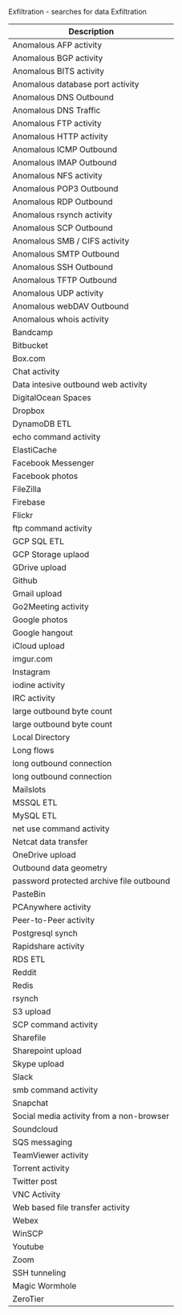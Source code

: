 Exfiltration - searches for data Exfiltration

| Description                              |
|------------------------------------------|
| Anomalous AFP activity                   |
| Anomalous BGP activity                   |
| Anomalous BITS activity                  |
| Anomalous database port activity         |
| Anomalous DNS Outbound                   |
| Anomalous DNS Traffic                    |
| Anomalous FTP activity                   |
| Anomalous HTTP activity                  |
| Anomalous ICMP Outbound                  |
| Anomalous IMAP Outbound                  |
| Anomalous NFS activity                   |
| Anomalous POP3 Outbound                  |
| Anomalous RDP Outbound                   |
| Anomalous rsynch activity                |
| Anomalous SCP Outbound                   |
| Anomalous SMB / CIFS activity            |
| Anomalous SMTP Outbound                  |
| Anomalous SSH Outbound                   |
| Anomalous TFTP Outbound                  |
| Anomalous UDP  activity                  |
| Anomalous webDAV Outbound                |
| Anomalous whois activity                 |
| Bandcamp                                 |
| Bitbucket                                |
| Box.com                                  |
| Chat activity                            |
| Data intesive outbound web activity      |
| DigitalOcean Spaces                      |
| Dropbox                                  |
| DynamoDB ETL                             |
| echo command activity                    |
| ElastiCache                              |
| Facebook Messenger                       |
| Facebook photos                          |
| FileZilla                                |
| Firebase                                 |
| Flickr                                   |
| ftp command activity                     |
| GCP SQL ETL                              |
| GCP Storage uplaod                       |
| GDrive upload                            |
| Github                                   |
| Gmail upload                             |
| Go2Meeting activity                      |
| Google photos                            |
| Google hangout                           |
| iCloud upload                            |
| imgur.com                                |
| Instagram                                |
| iodine activity                          |
| IRC activity                             |
| large outbound byte count                |
| large outbound byte count                |
| Local Directory                          |
| Long flows                               |
| long outbound connection                 |
| long outbound connection                 |
| Mailslots                                |
| MSSQL ETL                                |
| MySQL ETL                                |
| net use command activity                 |
| Netcat data transfer                     |
| OneDrive upload                          |
| Outbound data geometry                   |
| password protected archive file outbound |
| PasteBin                                 |
| PCAnywhere activity                      |
| Peer-to-Peer activity                    |
| Postgresql synch                         |
| Rapidshare activity                      |
| RDS ETL                                  |
| Reddit                                   |
| Redis                                    |
| rsynch                                   |
| S3 upload                                |
| SCP command activity                     |
| Sharefile                                |
| Sharepoint upload                        |
| Skype upload                             |
| Slack                                    |
| smb command activity                     |
| Snapchat                                 |
| Social media activity from a non-browser |
| Soundcloud                               |
| SQS messaging                            |
| TeamViewer activity                      |
| Torrent activity                         |
| Twitter post                             |
| VNC Activity                             |
| Web based file transfer activity         |
| Webex                                    |
| WinSCP                                   |
| Youtube                                  |
| Zoom                                     |
| SSH tunneling                            |
| Magic Wormhole                           |
| ZeroTier                                 |
